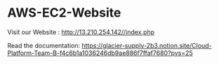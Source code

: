 # AWS-EC2-Website

Visit our Website : http://13.210.254.142//index.php

Read the documentation: https://glacier-supply-2b3.notion.site/Cloud-Platform-Team-B-f4c6b1a1036246db9ae886f7ffaf7680?pvs=25
